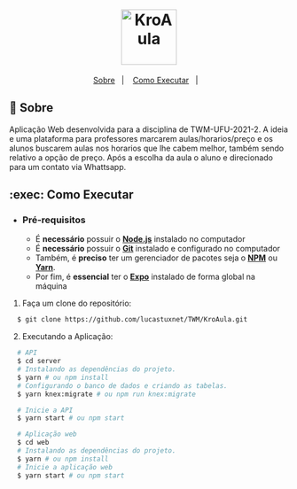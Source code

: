 <h1 align="center">
    <img alt="KroAula" height="100px" />    
</h1>

<p align="center">
  <a href="#bookmark-sobre">Sobre</a>&nbsp;&nbsp;&nbsp;|&nbsp;&nbsp;&nbsp;
  <a href="#exec-como-executar">Como Executar</a>&nbsp;&nbsp;&nbsp;|&nbsp;&nbsp;&nbsp;
</p>

## :bookmark: Sobre

Aplicação Web desenvolvida para a disciplina de TWM-UFU-2021-2. A ideia e uma plataforma para professores marcarem aulas/horarios/preço e os alunos buscarem aulas nos horarios que lhe cabem
melhor, também sendo relativo a opção de preço. Após a escolha da aula o aluno e direcionado para um contato via Whattsapp.


## :exec: Como Executar

- ### **Pré-requisitos**

  - É **necessário** possuir o **[Node.js](https://nodejs.org/en/)** instalado no computador
  - É **necessário** possuir o **[Git](https://git-scm.com/)** instalado e configurado no computador
  - Também, é **preciso** ter um gerenciador de pacotes seja o **[NPM](https://www.npmjs.com/)** ou **[Yarn](https://yarnpkg.com/)**.
  - Por fim, é **essencial** ter o **[Expo](https://expo.io/)** instalado de forma global na máquina

1. Faça um clone do repositório:

```sh
  $ git clone https://github.com/lucastuxnet/TWM/KroAula.git
```

2. Executando a Aplicação:

```sh
  # API
  $ cd server
  # Instalando as dependências do projeto.
  $ yarn # ou npm install
  # Configurando o banco de dados e criando as tabelas.
  $ yarn knex:migrate # ou npm run knex:migrate

  # Inicie a API
  $ yarn start # ou npm start

  # Aplicação web
  $ cd web
  # Instalando as dependências do projeto.
  $ yarn # ou npm install
  # Inicie a aplicação web
  $ yarn start # ou npm start
```


